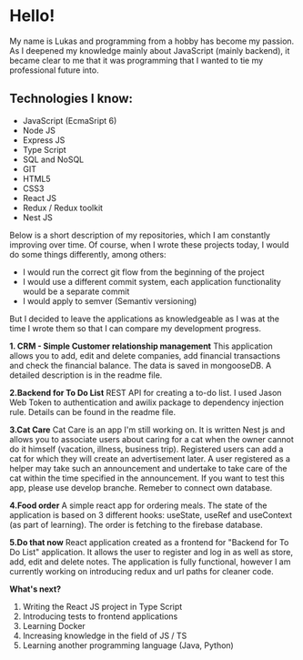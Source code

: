  # Hello!  #
  My name is Lukas and programming from a hobby has become my passion. As I deepened my knowledge mainly about JavaScript (mainly backend), it became clear to me that it was programming that I wanted to tie my professional future into.
  
   ## Technologies I know: ##
  * JavaScript (EcmaSript 6)
  * Node JS
  * Express JS
  * Type Script
  * SQL and NoSQL
  * GIT 
  * HTML5
  * CSS3
  * React JS
  * Redux / Redux toolkit
  * Nest JS
  
   Below is a short description of my repositories, which I am constantly improving over time. 
  Of course, when I wrote these projects today, I would do some things differently, among others: 
  * I would run the correct git flow from the beginning of the project
  * I would use a different commit system, each application functionality would be a separate commit
  * I would apply to semver (Semantiv versioning)
    
   But I decided to leave the applications as knowledgeable as I was at the time I wrote them so that I can compare my development progress.
    
  **1. CRM - Simple Customer relationship management**
      This application allows you to add, edit and delete companies, add financial transactions and check the financial balance. The data is saved in mongooseDB. A detailed description is in the readme file.
  
  **2.Backend for To Do List**
    REST API for creating a to-do list. I used Jason Web Token to authentication and awilix package to dependency injection rule. Details can be found in the readme file.
    
  **3.Cat Care**
    Cat Care is an app I'm still working on. It is written Nest js and allows you to associate users about caring for a cat when the owner cannot do it himself (vacation, illness, business trip). Registered users can add a cat for which they will create an advertisement later. A user registered as a helper may take such an announcement and undertake to take care of the cat within the time specified in the announcement. If you want to test this app, please use develop branche. Remeber to connect own database. 
    
   **4.Food order**
      A simple react app for ordering meals. The state of the application is based on 3 different hooks: useState, useRef and useContext (as part of learning). The order is fetching to the firebase database.
     
   **5.Do that now**
     React application created as a frontend for "Backend for To Do List" application. It allows the user to register and log in as well as store, add, edit and delete notes. The application is fully functional, however I am currently working on introducing redux and url paths for cleaner code.
    
 **What's next?**
  1. Writing the React JS project in Type Script
  2. Introducing tests to frontend applications
  3. Learning Docker
  4. Increasing knowledge in the field of JS / TS
  5. Learning another programming language (Java, Python)
    

